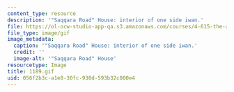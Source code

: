 ```yaml
---
content_type: resource
description: '"Saqqara Road" House: interior of one side iwan.'
file: https://ol-ocw-studio-app-qa.s3.amazonaws.com/courses/4-615-the-architecture-of-cairo-spring-2002/056f2b3ca1e830fc930d593b32c800e4_1189.gif
file_type: image/gif
image_metadata:
  caption: '"Saqqara Road" House: interior of one side iwan.'
  credit: ''
  image-alt: '"Saqqara Road" House'
resourcetype: Image
title: 1189.gif
uid: 056f2b3c-a1e8-30fc-930d-593b32c800e4
---
```

